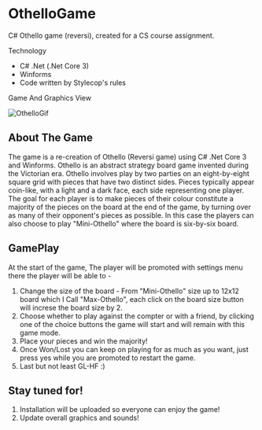 # OthelloGame

C# Othello game (reversi), created for a CS course assignment.

Technology
- C# .Net (.Net Core 3)
- Winforms
- Code written by Stylecop's rules

Game And Graphics View

![OthelloGif](https://user-images.githubusercontent.com/91319947/216062084-8519d5de-ebcf-4252-a78e-fdf3c362a2c3.gif)


## About The Game

The game is a re-creation of Othello (Reversi game) using C# .Net Core 3 and Winforms.
Othello is an abstract strategy board game invented during the Victorian era.
Othello involves play by two parties on an eight-by-eight square grid with pieces that have two distinct sides. Pieces typically appear coin-like, with a light and a dark face, each side representing one player. The goal for each player is to make pieces of their colour constitute a majority of the pieces on the board at the end of the game, by turning over as many of their opponent's pieces as possible.
In this case the players can also choose to play "Mini-Othello" where the board is six-by-six board.

## GamePlay

At the start of the game, The player will be promoted with settings menu there the player will be able to - 

1. Change the size of the board - From "Mini-Othello" size up to 12x12 board which I Call "Max-Othello", each click on the board size button will increse the board size by 2.
2. Choose whether to play against the compter or with a friend, by clicking one of the choice buttons the game will start and will remain with this game mode.
3. Place your pieces and win the majority!
4. Once Won/Lost you can keep on playing for as much as you want, just press yes while you are promoted to restart the game.
5. Last but not least GL-HF :)

## Stay tuned for!
1. Installation will be uploaded so everyone can enjoy the game!
2. Update overall graphics and sounds!
